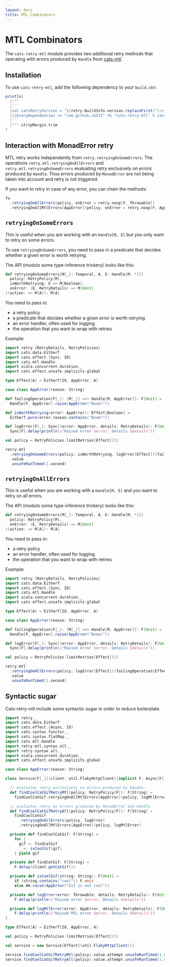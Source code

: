 ```yaml
---
layout: docs
title: MTL Combinators
---
```


# MTL Combinators

The `cats-retry-mtl` module provides two additional retry methods that operating
with errors produced by `Handle` from
[cats-mtl](https://github.com/typelevel/cats-mtl).

## Installation

To use `cats-retry-mtl`, add the following dependency to your `build.sbt`:

````scala mdoc:passthrough
println(
  s"""
  |```
  |val catsRetryVersion = "${retry.BuildInfo.version.replaceFirst("\\+.*", "")}"
  |libraryDependencies += "com.github.cb372" %% "cats-retry-mtl" % catsRetryVersion
  |```
  |""".stripMargin.trim
)
````

## Interaction with MonadError retry

MTL retry works independently from `retry.retryingOnSomeErrors`. The operations
`retry.mtl.retryingOnAllErrors` and `retry.mtl.retryingOnSomeErrors` evaluating
retry exclusively on errors produced by `Handle`. Thus errors produced by
`MonadError` are not being taken into account and retry is not triggered.

If you want to retry in case of any error, you can chain the methods:

```scala
fa
  .retryingOnAllErrors(policy, onError = retry.noop[F, Throwable])
  .retryingOnAllMtlErrors[AppError](policy, onError = retry.noop[F, AppError])
```

## `retryingOnSomeErrors`

This is useful when you are working with an `Handle[M, E]` but you only want
to retry on some errors.

To use `retryingOnSomeErrors`, you need to pass in a predicate that decides
whether a given error is worth retrying.

The API (modulo some type-inference trickery) looks like this:

```scala
def retryingOnSomeErrors[M[_]: Temporal, A, E: Handle[M, *]](
  policy: RetryPolicy[M],
  isWorthRetrying: E => M[Boolean],
  onError: (E, RetryDetails) => M[Unit]
)(action: => M[A]): M[A]
```

You need to pass in:

- a retry policy
- a predicate that decides whether a given error is worth retrying
- an error handler, often used for logging
- the operation that you want to wrap with retries

Example:

```scala mdoc
import retry.{RetryDetails, RetryPolicies}
import cats.data.EitherT
import cats.effect.{Sync, IO}
import cats.mtl.Handle
import scala.concurrent.duration._
import cats.effect.unsafe.implicits.global

type Effect[A] = EitherT[IO, AppError, A]

case class AppError(reason: String)

def failingOperation[F[_]: [M[_]] =>> Handle[M, AppError]]: F[Unit] =
  Handle[F, AppError].raise(AppError("Boom!"))

def isWorthRetrying(error: AppError): Effect[Boolean] =
  EitherT.pure(error.reason.contains("Boom!"))

def logError[F[_]: Sync](error: AppError, details: RetryDetails): F[Unit] =
  Sync[F].delay(println(s"Raised error $error. Details $details"))

val policy = RetryPolicies.limitRetries[Effect](2)

retry.mtl
  .retryingOnSomeErrors(policy, isWorthRetrying, logError[Effect])(failingOperation[Effect])
  .value
  .unsafeRunTimed(1.second)
```

## `retryingOnAllErrors`

This is useful when you are working with a `Handle[M, E]` and you want to
retry on all errors.

The API (modulo some type-inference trickery) looks like this:

```scala
def retryingOnSomeErrors[M[_]: Temporal, A, E: Handle[M, *]](
  policy: RetryPolicy[M],
  onError: (E, RetryDetails) => M[Unit]
)(action: => M[A]): M[A]
```

You need to pass in:

- a retry policy
- an error handler, often used for logging
- the operation that you want to wrap with retries

Example:

```scala mdoc:reset
import retry.{RetryDetails, RetryPolicies}
import cats.data.EitherT
import cats.effect.{Sync, IO}
import cats.mtl.Handle
import scala.concurrent.duration._
import cats.effect.unsafe.implicits.global

type Effect[A] = EitherT[IO, AppError, A]

case class AppError(reason: String)

def failingOperation[F[_]: [M[_]] =>> Handle[M, AppError]]: F[Unit] =
  Handle[F, AppError].raise(AppError("Boom!"))

def logError[F[_]: Sync](error: AppError, details: RetryDetails): F[Unit] =
  Sync[F].delay(println(s"Raised error $error. Details $details"))

val policy = RetryPolicies.limitRetries[Effect](2)

retry.mtl
  .retryingOnAllErrors(policy, logError[Effect])(failingOperation[Effect])
  .value
  .unsafeRunTimed(1.second)
```

## Syntactic sugar

Cats-retry-mtl include some syntactic sugar in order to reduce boilerplate.

```scala mdoc:reset
import retry._
import cats.data.EitherT
import cats.effect.{Async, IO}
import cats.syntax.functor._
import cats.syntax.flatMap._
import cats.mtl.Handle
import retry.mtl.syntax.all._
import retry.syntax.all._
import scala.concurrent.duration._
import cats.effect.unsafe.implicits.global

case class AppError(reason: String)

class Service[F[_]](client: util.FlakyHttpClient)(implicit F: Async[F], AH: Handle[F, AppError]) {

  // evaluates retry exclusively on errors produced by Handle.
  def findCoolCatGifRetryMtl(policy: RetryPolicy[F]): F[String] =
    findCoolCatGif.retryingOnAllMtlErrors[AppError](policy, logMtlError)

  // evaluates retry on errors produced by MonadError and Handle
  def findCoolCatGifRetryAll(policy: RetryPolicy[F]): F[String] =
    findCoolCatGif
      .retryingOnAllErrors(policy, logError)
      .retryingOnAllMtlErrors[AppError](policy, logMtlError)

  private def findCoolCatGif: F[String] =
    for {
      gif <- findCatGif
      _ <- isCoolGif(gif)
    } yield gif

  private def findCatGif: F[String] =
    F.delay(client.getCatGif())

  private def isCoolGif(string: String): F[Unit] =
    if (string.contains("cool")) F.unit
    else AH.raise(AppError("Gif is not cool"))

  private def logError(error: Throwable, details: RetryDetails): F[Unit] =
    F.delay(println(s"Raised error $error. Details $details"))

  private def logMtlError(error: AppError, details: RetryDetails): F[Unit] =
    F.delay(println(s"Raised MTL error $error. Details $details"))
}

type Effect[A] = EitherT[IO, AppError, A]

val policy = RetryPolicies.limitRetries[Effect](5)

val service = new Service[Effect](util.FlakyHttpClient())

service.findCoolCatGifRetryMtl(policy).value.attempt.unsafeRunTimed(1.second)
service.findCoolCatGifRetryAll(policy).value.attempt.unsafeRunTimed(1.second)
```
